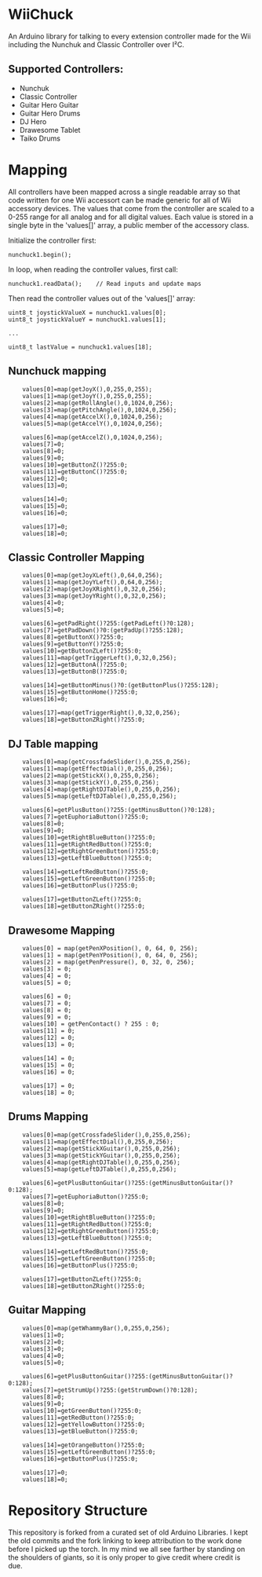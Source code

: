 # WiiChuck
An Arduino library for talking to every extension controller made for the Wii including the Nunchuk and Classic Controller over I²C.

## Supported Controllers:

* Nunchuk
* Classic Controller
* Guitar Hero Guitar
* Guitar Hero Drums
* DJ Hero
* Drawesome Tablet
* Taiko Drums


# Mapping

All controllers have been mapped across a single readable array so that code written for one Wii accessort can be made generic for all of Wii accessory devices. The values that come from the controller are scaled to a 0-255 range for all analog and for all digital values. Each value is stored in a single byte in the 'values[]' array, a public member of the accessory class. 

Initialize the controller first:

```
nunchuck1.begin();
```

In loop, when reading the controller values, first call:

```
nunchuck1.readData();    // Read inputs and update maps
```

Then read the controller values out of the 'values[]' array:

```
uint8_t joystickValueX = nunchuck1.values[0];
uint8_t joystickValueY = nunchuck1.values[1];

...

uint8_t lastValue = nunchuck1.values[18];

```

## Nunchuck mapping

```
	values[0]=map(getJoyX(),0,255,0,255);
	values[1]=map(getJoyY(),0,255,0,255);
	values[2]=map(getRollAngle(),0,1024,0,256);
	values[3]=map(getPitchAngle(),0,1024,0,256);
	values[4]=map(getAccelX(),0,1024,0,256);
	values[5]=map(getAccelY(),0,1024,0,256);

	values[6]=map(getAccelZ(),0,1024,0,256);
	values[7]=0;
	values[8]=0;
	values[9]=0;
	values[10]=getButtonZ()?255:0;
	values[11]=getButtonC()?255:0;
	values[12]=0;
	values[13]=0;

	values[14]=0;
	values[15]=0;
	values[16]=0;

	values[17]=0;
	values[18]=0;
```

## Classic Controller Mapping

```
	values[0]=map(getJoyXLeft(),0,64,0,256);
	values[1]=map(getJoyYLeft(),0,64,0,256);
	values[2]=map(getJoyXRight(),0,32,0,256);
	values[3]=map(getJoyYRight(),0,32,0,256);
	values[4]=0;
	values[5]=0;

	values[6]=getPadRight()?255:(getPadLeft()?0:128);
	values[7]=getPadDown()?0:(getPadUp()?255:128);
	values[8]=getButtonX()?255:0;
	values[9]=getButtonY()?255:0;
	values[10]=getButtonZLeft()?255:0;
	values[11]=map(getTriggerLeft(),0,32,0,256);
	values[12]=getButtonA()?255:0;
	values[13]=getButtonB()?255:0;

	values[14]=getButtonMinus()?0:(getButtonPlus()?255:128);
	values[15]=getButtonHome()?255:0;
	values[16]=0;

	values[17]=map(getTriggerRight(),0,32,0,256);
	values[18]=getButtonZRight()?255:0;
```

## DJ Table mapping

```
	values[0]=map(getCrossfadeSlider(),0,255,0,256);
	values[1]=map(getEffectDial(),0,255,0,256);
	values[2]=map(getStickX(),0,255,0,256);
	values[3]=map(getStickY(),0,255,0,256);
	values[4]=map(getRightDJTable(),0,255,0,256);
	values[5]=map(getLeftDJTable(),0,255,0,256);

	values[6]=getPlusButton()?255:(getMinusButton()?0:128);
	values[7]=getEuphoriaButton()?255:0;
	values[8]=0;
	values[9]=0;
	values[10]=getRightBlueButton()?255:0;
	values[11]=getRightRedButton()?255:0;
	values[12]=getRightGreenButton()?255:0;
	values[13]=getLeftBlueButton()?255:0;

	values[14]=getLeftRedButton()?255:0;
	values[15]=getLeftGreenButton()?255:0;
	values[16]=getButtonPlus()?255:0;

	values[17]=getButtonZLeft()?255:0;
	values[18]=getButtonZRight()?255:0;
```

## Drawesome Mapping

```
	values[0] = map(getPenXPosition(), 0, 64, 0, 256);
	values[1] = map(getPenYPosition(), 0, 64, 0, 256);
	values[2] = map(getPenPressure(), 0, 32, 0, 256);
	values[3] = 0;
	values[4] = 0;
	values[5] = 0;

	values[6] = 0;
	values[7] = 0;
	values[8] = 0;
	values[9] = 0;
	values[10] = getPenContact() ? 255 : 0;
	values[11] = 0;
	values[12] = 0;
	values[13] = 0;

	values[14] = 0;
	values[15] = 0;
	values[16] = 0;

	values[17] = 0;
	values[18] = 0;
```

## Drums Mapping

```
	values[0]=map(getCrossfadeSlider(),0,255,0,256);
	values[1]=map(getEffectDial(),0,255,0,256);
	values[2]=map(getStickXGuitar(),0,255,0,256);
	values[3]=map(getStickYGuitar(),0,255,0,256);
	values[4]=map(getRightDJTable(),0,255,0,256);
	values[5]=map(getLeftDJTable(),0,255,0,256);

	values[6]=getPlusButtonGuitar()?255:(getMinusButtonGuitar()?0:128);
	values[7]=getEuphoriaButton()?255:0;
	values[8]=0;
	values[9]=0;
	values[10]=getRightBlueButton()?255:0;
	values[11]=getRightRedButton()?255:0;
	values[12]=getRightGreenButton()?255:0;
	values[13]=getLeftBlueButton()?255:0;

	values[14]=getLeftRedButton()?255:0;
	values[15]=getLeftGreenButton()?255:0;
	values[16]=getButtonPlus()?255:0;

	values[17]=getButtonZLeft()?255:0;
	values[18]=getButtonZRight()?255:0;
```

## Guitar Mapping

```
	values[0]=map(getWhammyBar(),0,255,0,256);
	values[1]=0;
	values[2]=0;
	values[3]=0;
	values[4]=0;
	values[5]=0;

	values[6]=getPlusButtonGuitar()?255:(getMinusButtonGuitar()?0:128);
	values[7]=getStrumUp()?255:(getStrumDown()?0:128);
	values[8]=0;
	values[9]=0;
	values[10]=getGreenButton()?255:0;
	values[11]=getRedButton()?255:0;
	values[12]=getYellowButton()?255:0;
	values[13]=getBlueButton()?255:0;

	values[14]=getOrangeButton()?255:0;
	values[15]=getLeftGreenButton()?255:0;
	values[16]=getButtonPlus()?255:0;

	values[17]=0;
	values[18]=0;
```



# Repository Structure 
This repository is forked from a curated set of old Arduino Libraries. I kept the old commits and the fork linking to keep attribution to the work done before I picked up the torch. In my mind we all see farther by standing on the shoulders of giants, so it is only proper to give credit where credit is due.


